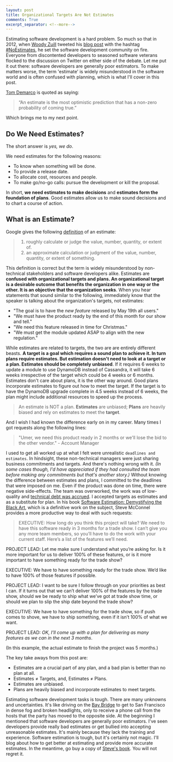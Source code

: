 ```yaml
---
layout: post
title: Organizational Targets Are Not Estimates
comments: True
excerpt_separator: <!--more-->
---
```


Estimating software development is a hard problem. So much so that in 2012, when [Woody Zuill](https://twitter.com/WoodyZuill) tweeted his [blog post](http://zuill.us/WoodyZuill/2012/12/10/no-estimate-programming-series-intro-post/) with the hashtag [#NoEstimates](https://twitter.com/hashtag/noestimates?src=rela), he set the software development community on fire. Everyone from discontented developers to seasoned software veterans flocked to the discussion on Twitter on either side of the debate. Let me put it out there: software developers are generally poor estimators. To make matters worse, the term 'estimate' is widely misunderstood in the software world and is often confused with planning, which is what I'll cover in this post.

[Tom Demarco](https://en.wikipedia.org/wiki/Tom_DeMarco) is quoted as saying:

> “An estimate is the most optimistic prediction that has a non-zero probability of coming true.”

Which brings me to my next point.

 <!--more-->

## Do We Need Estimates?
The short answer is *yes, we do*.

We need estimates for the following reasons:

- To know when something will be done.
- To provide a release date.
- To allocate cost, resources and people.
- To make go/no-go calls: pursue the development or kill the proposal.

In short, **we need estimates to make decisions** and **estimates form the foundation of plans**. Good estimates allow us to make sound decisions and to chart a course of action.

## What is an Estimate?

Google gives the following [definition](https://www.google.com/webhp?sourceid=chrome-instant&ion=1&espv=2&ie=UTF-8#q=define+estimate) of an estimate:

> 1. roughly calculate or judge the value, number, quantity, or extent of.
> 2. an approximate calculation or judgment of the value, number, quantity, or extent of something.

This definition is correct but the term is widely misunderstood by non-technical stakeholders and software developers alike. Estimates are **confused with organizational targets and plans. An organizational target is a desirable outcome that benefits the organization in one way or the other. It is an objective that the organization seeks**. When you hear statements that sound similar to the following, immediately know that the speaker is talking about the organization's targets, not estimates:

- "The goal is to have the *new feature* released by May 19th all users."
- "We must have the product ready by the end of this month for our show and tell."
- "We need this feature released in time for Christmas."
- "We must get the module updated ASAP to align with the new regulation."

While estimates are related to targets, the two are are entirely different beasts. **A target is a goal which requires a sound plan to achieve it. In turn plans require estimates. But estimation doesn't need to look at a target or a plan. Estimates should be completely unbiased**. If it requires 6 weeks to update a module to use DynamoDB instead of Cassandra, it will take 6 weeks irrespective of the target which could be 4 weeks or 6 months. Estimates don't care about plans, it is the other way around. Good plans incorporate estimates to figure out how to meet the target. If the target is to have the DynamoDB upgrade complete in 4.5 weeks instead of 6 weeks, the plan might include additional resources to speed up the process.

> An estimate is NOT a plan. **Estimates** are unbiased; **Plans** are heavily biased and rely on estimates to meet the **target**.

And I wish I had known the difference early on in my career. Many times I got requests along the following lines:

> "Umer, we need this product ready in 2 months or we'll lose the bid to the other vendor." - Account Manager

I used to get all worked up at what I felt were unrealistic `deadlines and estimates`. In hindsight, these non-technical managers were just sharing business commitments and targets. And there's nothing wrong with it. *(In some cases though, I'd have appreciated if they had consulted the team before making any commitments but that's another story.)* Without knowing the difference between estimates and plans, I committed to the deadlines that were imposed on me. Even if the product was done on time, there were negative side-effects. The team was overworked, the work was of low-quality and [technical debt was accrued](http://codeahoy.com/2016/04/27/do-not-let-technical-debt-get-out-of-control/). I accepted targets as estimates and as a substitute for plan. In his book [Software Estimation: Demystifying the Black Art](http://www.amazon.com/Software-Estimation-Demystifying-Developer-Practices/dp/0735605351), which is a definitive work on the subject, Steve McConnel provides a more productive way to deal with such requests:

> EXECUTIVE: How long do you think this project will take? We need to have this
software ready in 3 months for a trade show. I can’t give you any more team
members, so you’ll have to do the work with your current staff. Here’s a list of
the features we’ll need.
>
PROJECT LEAD: Let me make sure I understand what you’re asking for. Is it more
important for us to deliver 100% of these features, or is it more important to
have something ready for the trade show?
>
EXECUTIVE: We have to have something ready for the trade show. We’d like to
have 100% of those features if possible.
>
PROJECT LEAD: I want to be sure I follow through on your priorities as best I can.
If it turns out that we can’t deliver 100% of the features by the trade show,
should we be ready to ship what we’ve got at trade show time, or should we plan
to slip the ship date beyond the trade show?
>
EXECUTIVE: We have to have something for the trade show, so if push comes to
shove, we have to ship something, even if it isn’t 100% of what we want.
>
PROJECT LEAD: *OK, I’ll come up with a plan for delivering as many features as
we can in the next 3 months*.

(In this example, the actual estimate to finish the project was 5 months.)

The key take aways from this post are:
- Estimates are a crucial part of any plan, and a bad plan is better than no plan at all.
- Estimates ≠ Targets, and, Estimates ≠ Plans.
- Estimates are unbiased.
- Plans are heavily biased and incorporate estimates to meet targets.

Estimating software development tasks is tough. There are many unknowns and uncertainties. It's like driving on the [Bay Bridge](https://en.wikipedia.org/wiki/San_Francisco%E2%80%93Oakland_Bay_Bridge) to get to San Francisco in dense fog and broken headlights, only to receive a phone call from the hosts that the party has moved to the opposite side. At the beginning I mentioned that software developers are generally poor estimators. I've seen developers provide really bad estimates or get bullied into accepting unreasonable estimates. It's mainly because they lack the training and experience. Software estimation is tough, but it's certainly not magic. I'll blog about how to get better at estimating and provide more accurate estimates. In the meantime, go buy a copy of [Steve's book](http://www.amazon.com/Software-Estimation-Demystifying-Developer-Practices/dp/0735605351). You will not regret it.
